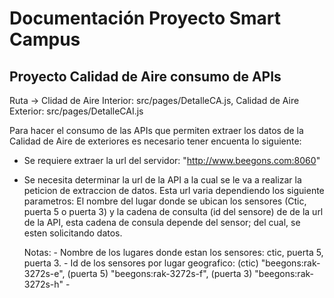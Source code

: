 # Documentación Proyecto Smart Campus

## Proyecto Calidad de Aire consumo de APIs

Ruta -> Clidad de Aire Interior: src/pages/DetalleCA.js, Calidad de Aire Exterior: src/pages/DetalleCAI.js

Para hacer el consumo de las APIs que permiten extraer los datos de la Calidad de Aire de exteriores es necesario tener encuenta lo siguiente:
- Se requiere extraer la url del servidor: "http://www.beegons.com:8060"
- Se necesita determinar la url de la API a la cual se le va a realizar la peticion de extraccion de datos. 
    Esta url varia dependiendo los siguiente parametros: El nombre del lugar donde se ubican los sensores (Ctic, puerta 5 o puerta 3) y la cadena de consulta (id del sensore) de de la url de la API, esta cadena de consula depende del sensor; del cual, se esten solicitando datos.
    
    Notas:
        - Nombre de los lugares donde estan los sensores: ctic, puerta 5, puerta 3.
        - Id de los sensores por lugar geografico: (ctic) "beegons:rak-3272s-e", (puerta 5) "beegons:rak-3272s-f", (puerta 3) "beegons:rak-3272s-h"
        -






